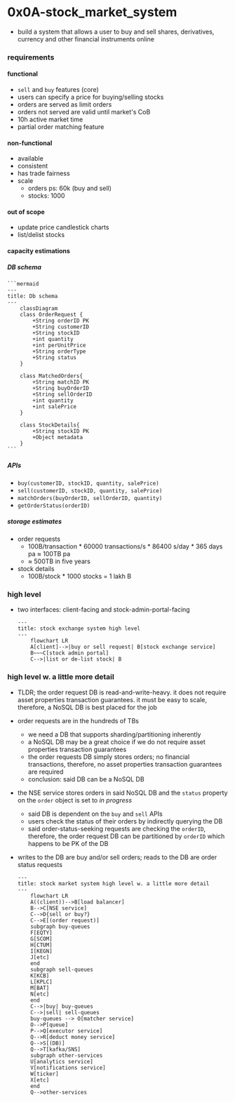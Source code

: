 # 0x0A-stock_market_system
* build a system that allows a user to buy and sell shares, derivatives, currency and other financial instruments online

### requirements
#### functional
* `sell` and `buy` features (core)
* users can specify a price for buying/selling stocks
* orders are served as limit orders
* orders not served are valid until market's CoB
* 10h active market time
* partial order matching feature
#### non-functional
* available
* consistent
* has trade fairness
* scale
    - orders ps: 60k (buy and sell)
    - stocks: 1000
#### out of scope
* update price candlestick charts
* list/delist stocks
#### capacity estimations
##### DB schema

    ```mermaid
    ---
    title: Db schema
    ---
        classDiagram
        class OrderRequest {
            +String orderID PK
            +String customerID
            +String stockID
            +int quantity
            +int perUnitPrice
            +String orderType
            +String status
        }

        class MatchedOrders{
            +String matchID PK
            +String buyOrderID
            +String sellOrderID
            +int quantity
            +int salePrice
        }

        class StockDetails{
            +String stockID PK
            +Object metadata
        }
    ```

##### APIs
* `buy(customerID, stockID, quantity, salePrice)`
* `sell(customerID, stockID, quantity, salePrice)`
* `matchOrders(buyOrderID, sellOrderID, quantity)`
* `getOrderStatus(orderID)`
##### storage estimates
* order requests
    * 100B/transaction * 60000 transactions/s * 86400 s/day * 365 days pa &approx; 100TB pa
    * &approx; 500TB in five years
* stock details
    * 100B/stock * 1000 stocks = 1 lakh B

### high level
* two interfaces: client-facing and stock-admin-portal-facing

    ```mermaid
    ---
    title: stock exchange system high level
    ---
        flowchart LR
        A[client]-->|buy or sell request| B[stock exchange service]
        B~~~C[stock admin portal]
        C-->|list or de-list stock| B
    ```

### high level w. a little more detail
* TLDR; the order request DB is read-and-write-heavy. it does not require asset properties transaction guarantees. it must be easy to scale, therefore, a NoSQL DB is best placed for the job
* order requests are in the hundreds of TBs
    - we need a DB that supports sharding/partitioning inherently
    - a NoSQL DB may be a great choice if we do not require asset properties transaction guarantees
    - the order requests DB simply stores orders; no financial transactions, therefore, no asset properties transaction guarantees are required
    - conclusion: said DB can be a NoSQL DB
* the NSE service stores orders in said NoSQL DB and the `status` property on the `order` object is set to *in progress*
    - said DB is dependent on the `buy` and `sell` APIs
    - users check the status of their orders by indirectly querying the DB
    - said order-status-seeking requests are checking the `orderID`, therefore, the order request DB can be partitioned by `orderID` which happens to be PK of the DB
* writes to the DB are buy and/or sell orders; reads to the DB are order status requests


    ```mermaid
    ---
    title: stock market system high level w. a little more detail
    ---
        flowchart LR
        A((client))-->B[load balancer]
        B-->C[NSE service]
        C-->D{sell or buy?}
        C-->E[(order request)]
        subgraph buy-queues
        F[EQTY]
        G[SCOM]
        H[CTUM]
        I[KEGN]
        J[etc]
        end
        subgraph sell-queues
        K[KCB]
        L[KPLC]
        M[BAT]
        N[etc]
        end
        C-->|buy| buy-queues
        C-->|sell| sell-queues
        buy-queues --> O[matcher service]
        O-->P[queue]
        P-->Q[executor service]
        Q-->R[deduct money service]
        Q-->S[(DB)]
        Q-->T[kafka/SNS]
        subgraph other-services
        U[analytics service]
        V[notifications service]
        W[ticker]
        X[etc]
        end
        Q-->other-services
    ```
